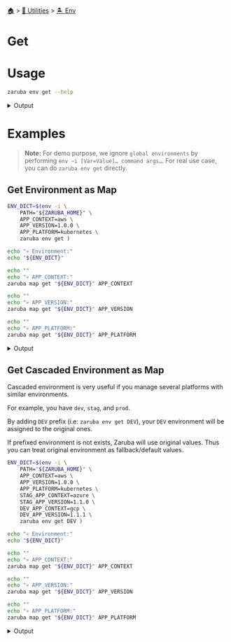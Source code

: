 <!--startTocHeader-->
[🏠](../../README.md) > [🔧 Utilities](../README.md) > [🏝️ Env](README.md)
# Get
<!--endTocHeader-->

# Usage

<!--startCode-->
```bash
zaruba env get --help
```
 
<details>
<summary>Output</summary>
 
```````
Get envmap from currently loaded environment variables

Usage:
  zaruba env get [prefix] [flags]

Flags:
  -h, --help   help for get
```````
</details>
<!--endCode-->

# Examples

> __Note:__ For demo purpose, we ignore `global environments` by performing `env –i [Var=Value]… command args…`. For real use case, you can do `zaruba env get` directly.

## Get Environment as Map

<!--startCode-->
```bash
ENV_DICT=$(env -i \
    PATH="${ZARUBA_HOME}" \
    APP_CONTEXT=aws \
    APP_VERSION=1.0.0 \
    APP_PLATFORM=kubernetes \
    zaruba env get )

echo "💀 Environment:"
echo "${ENV_DICT}"

echo ""
echo "💀 APP_CONTEXT:"
zaruba map get "${ENV_DICT}" APP_CONTEXT

echo ""
echo "💀 APP_VERSION:"
zaruba map get "${ENV_DICT}" APP_VERSION

echo ""
echo "💀 APP_PLATFORM:"
zaruba map get "${ENV_DICT}" APP_PLATFORM
```
 
<details>
<summary>Output</summary>
 
```````
💀 Environment:
{"APP_CONTEXT":"aws","APP_PLATFORM":"kubernetes","APP_VERSION":"1.0.0","PATH":"/home/gofrendi/zaruba","ZARUBA_BIN":"/home/gofrendi/zaruba/zaruba","ZARUBA_DECORATION":"1","ZARUBA_HOME":"/home/gofrendi/zaruba","ZARUBA_SCRIPTS":"","ZARUBA_SHELL":"bash"}

💀 APP_CONTEXT:
aws

💀 APP_VERSION:
1.0.0

💀 APP_PLATFORM:
kubernetes
```````
</details>
<!--endCode-->

## Get Cascaded Environment as Map

Cascaded environment is very useful if you manage several platforms with similar environments.

For example, you have `dev`, `stag`, and `prod`.

By adding `DEV` prefix (i.e: `zaruba env get DEV`), your `DEV` environment will be assigned to the original ones.

If prefixed environment is not exists, Zaruba will use original values. Thus you can treat original environment as fallback/default values.

<!--startCode-->
```bash
ENV_DICT=$(env -i \
    PATH="${ZARUBA_HOME}" \
    APP_CONTEXT=aws \
    APP_VERSION=1.0.0 \
    APP_PLATFORM=kubernetes \
    STAG_APP_CONTEXT=azure \
    STAG_APP_VERSION=1.1.0 \
    DEV_APP_CONTEXT=gcp \
    DEV_APP_VERSION=1.1.1 \
    zaruba env get DEV )

echo "💀 Environment:"
echo "${ENV_DICT}"

echo ""
echo "💀 APP_CONTEXT:"
zaruba map get "${ENV_DICT}" APP_CONTEXT

echo ""
echo "💀 APP_VERSION:"
zaruba map get "${ENV_DICT}" APP_VERSION

echo ""
echo "💀 APP_PLATFORM:"
zaruba map get "${ENV_DICT}" APP_PLATFORM
```
 
<details>
<summary>Output</summary>
 
```````
💀 Environment:
{"APP_CONTEXT":"gcp","APP_PLATFORM":"kubernetes","APP_VERSION":"1.1.1","DEV_APP_CONTEXT":"gcp","DEV_APP_VERSION":"1.1.1","PATH":"/home/gofrendi/zaruba","STAG_APP_CONTEXT":"azure","STAG_APP_VERSION":"1.1.0","ZARUBA_BIN":"/home/gofrendi/zaruba/zaruba","ZARUBA_DECORATION":"1","ZARUBA_HOME":"/home/gofrendi/zaruba","ZARUBA_SCRIPTS":"","ZARUBA_SHELL":"bash"}

💀 APP_CONTEXT:
gcp

💀 APP_VERSION:
1.1.1

💀 APP_PLATFORM:
kubernetes
```````
</details>
<!--endCode-->


<!--startTocSubTopic-->
<!--endTocSubTopic-->